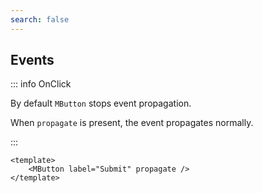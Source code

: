 ```yaml
---
search: false
---
```


## Events

::: info OnClick

By default `MButton` stops event propagation.

When `propagate` is present, the event propagates normally.

:::

```vue
<template>
	<MButton label="Submit" propagate />
</template>
```
